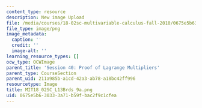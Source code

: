 ```yaml
---
content_type: resource
description: New image Upload
file: /media/courses/18-02sc-multivariable-calculus-fall-2010/0675e5b630333a71b59fbac2f9c1cfea_MIT18_02SC_L13Brds_9a.png
file_type: image/png
image_metadata:
  caption: ''
  credit: ''
  image-alt: ''
learning_resource_types: []
ocw_type: OCWImage
parent_title: 'Session 40: Proof of Lagrange Multipliers'
parent_type: CourseSection
parent_uid: 211a985b-a1cd-42a3-ab78-a18bc42ff996
resourcetype: Image
title: MIT18_02SC_L13Brds_9a.png
uid: 0675e5b6-3033-3a71-b59f-bac2f9c1cfea
---
```

